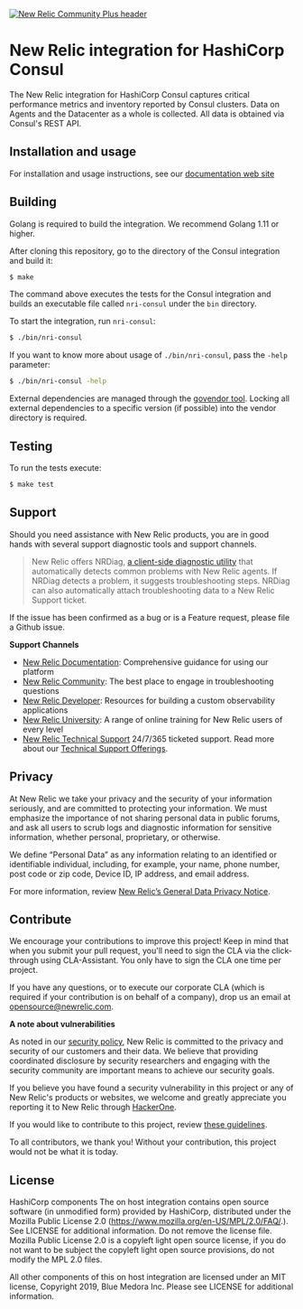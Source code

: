 [![New Relic Community Plus header](https://raw.githubusercontent.com/newrelic/open-source-office/master/examples/categories/images/Community_Plus.png)](https://opensource.newrelic.com/oss-category/#community-plus)

# New Relic integration for HashiCorp Consul

The New Relic integration for HashiCorp Consul captures critical performance metrics and inventory reported by Consul clusters. Data on Agents and the Datacenter as a whole is collected. All data is obtained via Consul's REST API.

## Installation and usage

For installation and usage instructions, see our [documentation web site](https://docs.newrelic.com/docs/integrations/host-integrations/host-integrations-list/hashicorp-consul-monitoring-integration)

## Building

Golang is required to build the integration. We recommend Golang 1.11 or higher.

After cloning this repository, go to the directory of the Consul integration and build it:

```bash
$ make
```

The command above executes the tests for the Consul integration and builds an executable file called `nri-consul` under the `bin` directory. 

To start the integration, run `nri-consul`:

```bash
$ ./bin/nri-consul
```

If you want to know more about usage of `./bin/nri-consul`, pass the `-help` parameter:

```bash
$ ./bin/nri-consul -help
```

External dependencies are managed through the [govendor tool](https://github.com/kardianos/govendor). Locking all external dependencies to a specific version (if possible) into the vendor directory is required.

## Testing

To run the tests execute:

```bash
$ make test
```

## Support

Should you need assistance with New Relic products, you are in good hands with several support diagnostic tools and support channels.



> New Relic offers NRDiag, [a client-side diagnostic utility](https://docs.newrelic.com/docs/using-new-relic/cross-product-functions/troubleshooting/new-relic-diagnostics) that automatically detects common problems with New Relic agents. If NRDiag detects a problem, it suggests troubleshooting steps. NRDiag can also automatically attach troubleshooting data to a New Relic Support ticket.

If the issue has been confirmed as a bug or is a Feature request, please file a Github issue.

**Support Channels**

* [New Relic Documentation](https://docs.newrelic.com): Comprehensive guidance for using our platform
* [New Relic Community](https://discuss.newrelic.com): The best place to engage in troubleshooting questions
* [New Relic Developer](https://developer.newrelic.com/): Resources for building a custom observability applications
* [New Relic University](https://learn.newrelic.com/): A range of online training for New Relic users of every level
* [New Relic Technical Support](https://support.newrelic.com/) 24/7/365 ticketed support. Read more about our [Technical Support Offerings](https://docs.newrelic.com/docs/licenses/license-information/general-usage-licenses/support-plan).

## Privacy

At New Relic we take your privacy and the security of your information seriously, and are committed to protecting your information. We must emphasize the importance of not sharing personal data in public forums, and ask all users to scrub logs and diagnostic information for sensitive information, whether personal, proprietary, or otherwise.

We define “Personal Data” as any information relating to an identified or identifiable individual, including, for example, your name, phone number, post code or zip code, Device ID, IP address, and email address.

For more information, review [New Relic’s General Data Privacy Notice](https://newrelic.com/termsandconditions/privacy).

## Contribute

We encourage your contributions to improve this project! Keep in mind that when you submit your pull request, you'll need to sign the CLA via the click-through using CLA-Assistant. You only have to sign the CLA one time per project.

If you have any questions, or to execute our corporate CLA (which is required if your contribution is on behalf of a company), drop us an email at opensource@newrelic.com.

**A note about vulnerabilities**

As noted in our [security policy](/security/policy), New Relic is committed to the privacy and security of our customers and their data. We believe that providing coordinated disclosure by security researchers and engaging with the security community are important means to achieve our security goals.

If you believe you have found a security vulnerability in this project or any of New Relic's products or websites, we welcome and greatly appreciate you reporting it to New Relic through [HackerOne](https://hackerone.com/newrelic).

If you would like to contribute to this project, review [these guidelines](./CONTRIBUTING.md).

To all contributors, we thank you!  Without your contribution, this project would not be what it is today.

## License
HashiCorp components The on host integration contains open source software (in unmodified form) provided by HashiCorp, distributed under the Mozilla Public License 2.0 (https://www.mozilla.org/en-US/MPL/2.0/FAQ/.). See LICENSE for additional information. Do not remove the license file. Mozilla Public License 2.0 is a copyleft light open source license, if you do not want to be subject the copyleft light open source provisions, do not modify the MPL 2.0 files.

All other components of this on host integration are licensed under an MIT license, Copyright 2019, Blue Medora Inc. Please see LICENSE for additional information.
